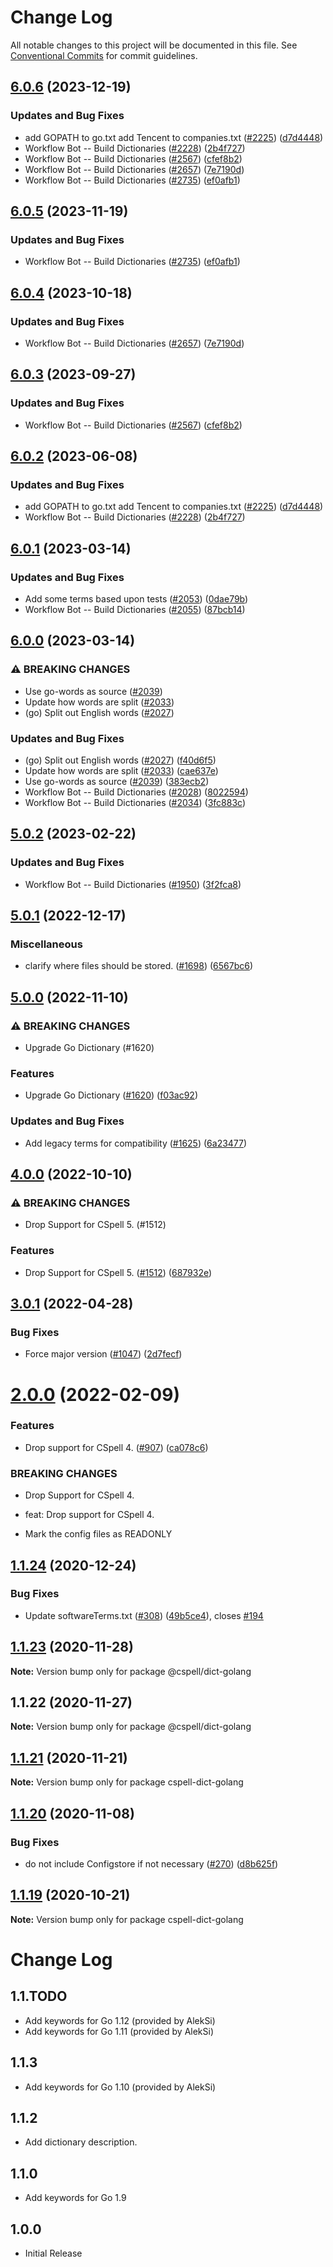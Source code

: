 # Change Log

All notable changes to this project will be documented in this file.
See [Conventional Commits](https://conventionalcommits.org) for commit guidelines.

## [6.0.6](https://github.com/Kurt-von-Laven/cspell-dicts/compare/@cspell/dict-golang-v6.0.5...@cspell/dict-golang@6.0.6) (2023-12-19)


### Updates and Bug Fixes

* add GOPATH to go.txt add Tencent to companies.txt ([#2225](https://github.com/Kurt-von-Laven/cspell-dicts/issues/2225)) ([d7d4448](https://github.com/Kurt-von-Laven/cspell-dicts/commit/d7d4448b165a9984657bc4a5108df23214989581))
* Workflow Bot -- Build Dictionaries ([#2228](https://github.com/Kurt-von-Laven/cspell-dicts/issues/2228)) ([2b4f727](https://github.com/Kurt-von-Laven/cspell-dicts/commit/2b4f7276aac738eac0d74123b2e9222dc66f565b))
* Workflow Bot -- Build Dictionaries ([#2567](https://github.com/Kurt-von-Laven/cspell-dicts/issues/2567)) ([cfef8b2](https://github.com/Kurt-von-Laven/cspell-dicts/commit/cfef8b2ef34a301e33d725ba91ec9555b53d5927))
* Workflow Bot -- Build Dictionaries ([#2657](https://github.com/Kurt-von-Laven/cspell-dicts/issues/2657)) ([7e7190d](https://github.com/Kurt-von-Laven/cspell-dicts/commit/7e7190d1165246cf5fd85c58bd52531b6b722958))
* Workflow Bot -- Build Dictionaries ([#2735](https://github.com/Kurt-von-Laven/cspell-dicts/issues/2735)) ([ef0afb1](https://github.com/Kurt-von-Laven/cspell-dicts/commit/ef0afb1582802bd7705cb62ae8c6c6f939921b30))

## [6.0.5](https://github.com/streetsidesoftware/cspell-dicts/compare/@cspell/dict-golang@6.0.4...@cspell/dict-golang@6.0.5) (2023-11-19)


### Updates and Bug Fixes

* Workflow Bot -- Build Dictionaries ([#2735](https://github.com/streetsidesoftware/cspell-dicts/issues/2735)) ([ef0afb1](https://github.com/streetsidesoftware/cspell-dicts/commit/ef0afb1582802bd7705cb62ae8c6c6f939921b30))

## [6.0.4](https://github.com/streetsidesoftware/cspell-dicts/compare/@cspell/dict-golang@6.0.3...@cspell/dict-golang@6.0.4) (2023-10-18)


### Updates and Bug Fixes

* Workflow Bot -- Build Dictionaries ([#2657](https://github.com/streetsidesoftware/cspell-dicts/issues/2657)) ([7e7190d](https://github.com/streetsidesoftware/cspell-dicts/commit/7e7190d1165246cf5fd85c58bd52531b6b722958))

## [6.0.3](https://github.com/streetsidesoftware/cspell-dicts/compare/@cspell/dict-golang@6.0.2...@cspell/dict-golang@6.0.3) (2023-09-27)


### Updates and Bug Fixes

* Workflow Bot -- Build Dictionaries ([#2567](https://github.com/streetsidesoftware/cspell-dicts/issues/2567)) ([cfef8b2](https://github.com/streetsidesoftware/cspell-dicts/commit/cfef8b2ef34a301e33d725ba91ec9555b53d5927))

## [6.0.2](https://github.com/streetsidesoftware/cspell-dicts/compare/@cspell/dict-golang@6.0.1...@cspell/dict-golang@6.0.2) (2023-06-08)


### Updates and Bug Fixes

* add GOPATH to go.txt add Tencent to companies.txt ([#2225](https://github.com/streetsidesoftware/cspell-dicts/issues/2225)) ([d7d4448](https://github.com/streetsidesoftware/cspell-dicts/commit/d7d4448b165a9984657bc4a5108df23214989581))
* Workflow Bot -- Build Dictionaries ([#2228](https://github.com/streetsidesoftware/cspell-dicts/issues/2228)) ([2b4f727](https://github.com/streetsidesoftware/cspell-dicts/commit/2b4f7276aac738eac0d74123b2e9222dc66f565b))

## [6.0.1](https://github.com/streetsidesoftware/cspell-dicts/compare/@cspell/dict-golang@6.0.0...@cspell/dict-golang@6.0.1) (2023-03-14)


### Updates and Bug Fixes

* Add some terms based upon tests ([#2053](https://github.com/streetsidesoftware/cspell-dicts/issues/2053)) ([0dae79b](https://github.com/streetsidesoftware/cspell-dicts/commit/0dae79b6f99a2521ba9fee575559e47e9ac9ec2d))
* Workflow Bot -- Build Dictionaries ([#2055](https://github.com/streetsidesoftware/cspell-dicts/issues/2055)) ([87bcb14](https://github.com/streetsidesoftware/cspell-dicts/commit/87bcb14c4e50b1005897331a6435c6dd83fbe0bc))

## [6.0.0](https://github.com/streetsidesoftware/cspell-dicts/compare/@cspell/dict-golang@5.0.2...@cspell/dict-golang@6.0.0) (2023-03-14)


### ⚠ BREAKING CHANGES

* Use go-words as source ([#2039](https://github.com/streetsidesoftware/cspell-dicts/issues/2039))
* Update how words are split ([#2033](https://github.com/streetsidesoftware/cspell-dicts/issues/2033))
* (go) Split out English words ([#2027](https://github.com/streetsidesoftware/cspell-dicts/issues/2027))

### Updates and Bug Fixes

* (go) Split out English words ([#2027](https://github.com/streetsidesoftware/cspell-dicts/issues/2027)) ([f40d6f5](https://github.com/streetsidesoftware/cspell-dicts/commit/f40d6f51d333718026ddcaf6068fe09758703f7c))
* Update how words are split ([#2033](https://github.com/streetsidesoftware/cspell-dicts/issues/2033)) ([cae637e](https://github.com/streetsidesoftware/cspell-dicts/commit/cae637e413c3a789bb4169867af321db68768891))
* Use go-words as source ([#2039](https://github.com/streetsidesoftware/cspell-dicts/issues/2039)) ([383ecb2](https://github.com/streetsidesoftware/cspell-dicts/commit/383ecb2ae4ef201856c8ffe47574bdcbf78f3fea))
* Workflow Bot -- Build Dictionaries ([#2028](https://github.com/streetsidesoftware/cspell-dicts/issues/2028)) ([8022594](https://github.com/streetsidesoftware/cspell-dicts/commit/802259491c114d3bc075f4f1cef47de2aca4d787))
* Workflow Bot -- Build Dictionaries ([#2034](https://github.com/streetsidesoftware/cspell-dicts/issues/2034)) ([3fc883c](https://github.com/streetsidesoftware/cspell-dicts/commit/3fc883c51f748eda2cf98b995f9c0f089915f079))

## [5.0.2](https://github.com/streetsidesoftware/cspell-dicts/compare/@cspell/dict-golang@5.0.1...@cspell/dict-golang@5.0.2) (2023-02-22)


### Updates and Bug Fixes

* Workflow Bot -- Build Dictionaries ([#1950](https://github.com/streetsidesoftware/cspell-dicts/issues/1950)) ([3f2fca8](https://github.com/streetsidesoftware/cspell-dicts/commit/3f2fca8b64c800723cc572f5ef83e92d5ec64673))

## [5.0.1](https://github.com/streetsidesoftware/cspell-dicts/compare/@cspell/dict-golang@5.0.0...@cspell/dict-golang@5.0.1) (2022-12-17)


### Miscellaneous

* clarify where files should be stored. ([#1698](https://github.com/streetsidesoftware/cspell-dicts/issues/1698)) ([6567bc6](https://github.com/streetsidesoftware/cspell-dicts/commit/6567bc62130404cb32945bdcc3bf07316c839396))

## [5.0.0](https://github.com/streetsidesoftware/cspell-dicts/compare/@cspell/dict-golang@4.0.0...@cspell/dict-golang@5.0.0) (2022-11-10)


### ⚠ BREAKING CHANGES

* Upgrade Go Dictionary (#1620)

### Features

* Upgrade Go Dictionary ([#1620](https://github.com/streetsidesoftware/cspell-dicts/issues/1620)) ([f03ac92](https://github.com/streetsidesoftware/cspell-dicts/commit/f03ac92f91d5db615a593ddbd9f2126e58997e09))


### Updates and Bug Fixes

* Add legacy terms for compatibility ([#1625](https://github.com/streetsidesoftware/cspell-dicts/issues/1625)) ([6a23477](https://github.com/streetsidesoftware/cspell-dicts/commit/6a234778f6bbe3e13fb9e059c3a85b1f89cd43b0))

## [4.0.0](https://github.com/streetsidesoftware/cspell-dicts/compare/@cspell/dict-golang@3.0.1...@cspell/dict-golang@4.0.0) (2022-10-10)


### ⚠ BREAKING CHANGES

* Drop Support for CSpell 5. (#1512)

### Features

* Drop Support for CSpell 5. ([#1512](https://github.com/streetsidesoftware/cspell-dicts/issues/1512)) ([687932e](https://github.com/streetsidesoftware/cspell-dicts/commit/687932e187e4bce87d7904e3a2e53dd6de6ac372))

## [3.0.1](https://github.com/streetsidesoftware/cspell-dicts/compare/@cspell/dict-golang@2.0.0...@cspell/dict-golang@3.0.1) (2022-04-28)


### Bug Fixes

* Force major version ([#1047](https://github.com/streetsidesoftware/cspell-dicts/issues/1047)) ([2d7fecf](https://github.com/streetsidesoftware/cspell-dicts/commit/2d7fecf79ceecd352ef102a254a1cdd0626a910a))





# [2.0.0](https://github.com/streetsidesoftware/cspell-dicts/compare/@cspell/dict-golang@1.1.24...@cspell/dict-golang@2.0.0) (2022-02-09)


### Features

* Drop support for CSpell 4. ([#907](https://github.com/streetsidesoftware/cspell-dicts/issues/907)) ([ca078c6](https://github.com/streetsidesoftware/cspell-dicts/commit/ca078c6a2e188cc3cf6276db1ba7e007f0f06f27))


### BREAKING CHANGES

* Drop Support for CSpell 4.

* feat: Drop support for CSpell 4.
* Mark the config files as READONLY





## [1.1.24](https://github.com/streetsidesoftware/cspell-dicts/compare/@cspell/dict-golang@1.1.23...@cspell/dict-golang@1.1.24) (2020-12-24)


### Bug Fixes

* Update softwareTerms.txt ([#308](https://github.com/streetsidesoftware/cspell-dicts/issues/308)) ([49b5ce4](https://github.com/streetsidesoftware/cspell-dicts/commit/49b5ce4a2436f3c99969d6425128d55f84c8a7fc)), closes [#194](https://github.com/streetsidesoftware/cspell-dicts/issues/194)





## [1.1.23](https://github.com/streetsidesoftware/cspell-dicts/compare/@cspell/dict-golang@1.1.22...@cspell/dict-golang@1.1.23) (2020-11-28)

**Note:** Version bump only for package @cspell/dict-golang





## 1.1.22 (2020-11-27)

**Note:** Version bump only for package @cspell/dict-golang





## [1.1.21](https://github.com/streetsidesoftware/cspell-dicts/compare/cspell-dict-golang@1.1.20...cspell-dict-golang@1.1.21) (2020-11-21)

**Note:** Version bump only for package cspell-dict-golang

## [1.1.20](https://github.com/streetsidesoftware/cspell-dicts/compare/cspell-dict-golang@1.1.19...cspell-dict-golang@1.1.20) (2020-11-08)

### Bug Fixes

- do not include Configstore if not necessary ([#270](https://github.com/streetsidesoftware/cspell-dicts/issues/270)) ([d8b625f](https://github.com/streetsidesoftware/cspell-dicts/commit/d8b625f2f42d5cc6c4a9390216ac1e5037886e44))

## [1.1.19](https://github.com/streetsidesoftware/cspell-dicts/compare/cspell-dict-golang@1.1.18...cspell-dict-golang@1.1.19) (2020-10-21)

**Note:** Version bump only for package cspell-dict-golang

# Change Log

## 1.1.TODO

- Add keywords for Go 1.12 (provided by AlekSi)
- Add keywords for Go 1.11 (provided by AlekSi)

## 1.1.3

- Add keywords for Go 1.10 (provided by AlekSi)

## 1.1.2

- Add dictionary description.

## 1.1.0

- Add keywords for Go 1.9

## 1.0.0

- Initial Release
